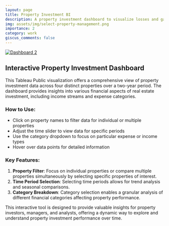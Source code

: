 ```yaml
---
layout: page
title: Property Investment BI
description: A property investment dashboard to visualize losses and gains across properties
img: assets/img/select-property-management.png
importance: 2
category: work
giscus_comments: false
---
```


<!-- Property Investment Tableau Public Visualization -->
<div class="row justify-content-center">
    <div class="col-12 mt-3 mt-md-0">
        <div class="tableau-container">
            <div class='tableauPlaceholder' id='viz1724290948396' style='position: relative'>
                <noscript>
                    <a href='#'><img alt='Dashboard 2 ' src='https://public.tableau.com/static/images/Pr/PropertyInvestmentBI/Dashboard2/1_rss.png' style='border: none' /></a>
                </noscript>
                <object class='tableauViz' style='display:none;'>
                    <param name='host_url' value='https%3A%2F%2Fpublic.tableau.com%2F' />
                    <param name='embed_code_version' value='3' />
                    <param name='site_root' value='' />
                    <param name='name' value='PropertyInvestmentBI/Dashboard2' />
                    <param name='tabs' value='no' />
                    <param name='toolbar' value='yes' />
                    <param name='static_image' value='https://public.tableau.com/static/images/Pr/PropertyInvestmentBI/Dashboard2/1.png' />
                    <param name='animate_transition' value='yes' />
                    <param name='display_static_image' value='yes' />
                    <param name='display_spinner' value='yes' />
                    <param name='display_overlay' value='yes' />
                    <param name='display_count' value='yes' />
                    <param name='language' value='en-US' />
                </object>
            </div>
        </div>
    </div>
</div>

<h2>Interactive Property Investment Dashboard</h2>

<p>This Tableau Public visualization offers a comprehensive view of property investment data across four distinct properties over a two-year period. The dashboard provides insights into various financial aspects of real estate investment, including income streams and expense categories.</p>

<h3>How to Use:</h3>

<ul>
  <li>Click on property names to filter data for individual or multiple properties</li>
  <li>Adjust the time slider to view data for specific periods</li>
  <li>Use the category dropdown to focus on particular expense or income types</li>
  <li>Hover over data points for detailed information</li>
</ul>

<h3>Key Features:</h3>

<ol>
  <li><strong>Property Filter</strong>: Focus on individual properties or compare multiple properties simultaneously by selecting specific properties of interest.</li>

  <li><strong>Time Period Selection</strong>: Selecting time periods allows for trend analysis and seasonal comparisons.</li>
   
  <li><strong>Category Breakdown</strong>: Category selection enables a granular analysis of different financial categories affecting property performance.</li>
</ol>

<p>This interactive tool is designed to provide valuable insights for property investors, managers, and analysts, offering a dynamic way to explore and understand property investment performance over time.</p>

<style>
    .tableau-container {
        width: 100%;
        max-width: 100%;
        margin: 0 auto;
        overflow: hidden;
    }
</style>

<script type='text/javascript'>
    function resizeViz() {
        var divElement = document.getElementById('viz1724290948396');
        var vizElement = divElement.getElementsByTagName('object')[0];
        var containerWidth = divElement.offsetWidth;
        var aspectRatio = 795 / 1366; // Original height / width

        vizElement.style.width = '100%';
        vizElement.style.height = (containerWidth * aspectRatio) + 'px';
        
        if (containerWidth < 500) {
            vizElement.style.height = (containerWidth * 1.5) + 'px'; // Adjusted for very small screens
        }
    }

    var scriptElement = document.createElement('script');
    scriptElement.src = 'https://public.tableau.com/javascripts/api/viz_v1.js';
    scriptElement.onload = function() {
        resizeViz();
        window.addEventListener('resize', resizeViz);
    };
    var divElement = document.getElementById('viz1724290948396');
    divElement.parentNode.insertBefore(scriptElement, divElement);
</script>
